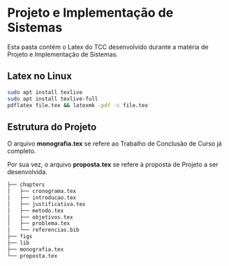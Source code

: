# Projeto e Implementação de Sistemas 

Esta pasta contém o Latex do TCC desenvolvido durante a matéria de Projeto e Implementação de Sistemas.

## Latex no Linux
``` bash
sudo apt install texlive
sudo apt install texlive-full
pdflatex file.tex && latexmk -pdf -c file.tex
```

## Estrutura do Projeto 

O arquivo **monografia.tex** se refere ao Trabalho de Conclusão de Curso já completo.

Por sua vez, o arquivo **proposta.tex** se refere à proposta de Projeto a ser desenvolvida.

``` bash
├── chapters
│   ├── cronograma.tex
│   ├── introducao.tex
│   ├── justificativa.tex
│   ├── metodo.tex
│   ├── objetivos.tex
│   ├── problema.tex
│   └── referencias.bib
├── figs
├── lib
├── monografia.tex
└── proposta.tex
``` 
